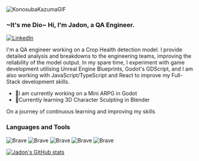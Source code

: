 ![KonosubaKazumaGIF](https://github.com/user-attachments/assets/e1083445-1664-4b53-885c-e1ce7c509fd5)



### ~It's me Dio~ Hi, I'm Jadon, a QA Engineer.
[![LinkedIn](https://img.shields.io/badge/linkedin-%230077B5.svg?&style=for-the-badge&logo=linkedin&logoColor=white)](https://www.linkedin.com/in/jadon-paulse-959a95ba/)



I'm a QA engineer working on a Crop Health detection model. I provide detailed analysis and breakdowns to the engineering teams, improving the reliability of the model output.
In my spare time, I experiment with game development utilising Unreal Engine Blueprints, Godot's GDScript, and
I am also working with JavaScript/TypeScript and React to improve my Full-Stack development skills.<br/>

- 👾I am currently working on a Mini ARPG in Godot
- 🎨Currently learning 3D Character Sculpting in Blender

On a journey of continuous learning and improving my skills<br/>

### Languages and Tools
![Brave](https://img.shields.io/badge/Node.js-1997B5&?style=for-the-badge&logo=node.js&logoColor=white)
![Brave](https://img.shields.io/badge/React-3C3C3D?style=for-the-badge&logo=react&logoColor=008DE4)
![Brave](https://img.shields.io/badge/JavaScript-3C3C3D?style=for-the-badge&logo=javascript&logoColor=F7DF1E)
![Brave](https://img.shields.io/badge/TypeScript-3C3C3D?style=for-the-badge&logo=typescript&logoColor=008DE4)
![Brave](https://img.shields.io/badge/Blender3D-3C3C3D?style=for-the-badge&logo=blender&logoColor=FF7139)

[![Jadon's GitHub stats](https://github-readme-stats.vercel.app/api?username=jadon-paulse&show_icons=true&theme=tokyonight)](https://github.com/jadon-paulse/github-readme-stats)
